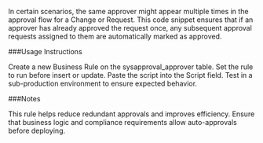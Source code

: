 In certain scenarios, the same approver might appear multiple times in the approval flow for a Change or Request. This code snippet ensures that if an approver has already approved the request once, any subsequent approval requests assigned to them are automatically marked as approved.

###Usage Instructions

Create a new Business Rule on the sysapproval_approver table.
Set the rule to run before insert or update.
Paste the script into the Script field.
Test in a sub-production environment to ensure expected behavior.

###Notes

This rule helps reduce redundant approvals and improves efficiency.
Ensure that business logic and compliance requirements allow auto-approvals before deploying.